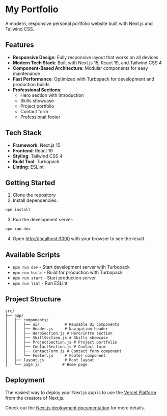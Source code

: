 # My Portfolio

A modern, responsive personal portfolio website built with Next.js and Tailwind CSS.

## Features

- **Responsive Design**: Fully responsive layout that works on all devices
- **Modern Tech Stack**: Built with Next.js 15, React 19, and Tailwind CSS 4
- **Component-Based Architecture**: Modular components for easy maintenance
- **Fast Performance**: Optimized with Turbopack for development and production builds
- **Professional Sections**:
  - Hero section with introduction
  - Skills showcase
  - Project portfolio
  - Contact form
  - Professional footer

## Tech Stack

- **Framework**: Next.js 15
- **Frontend**: React 19
- **Styling**: Tailwind CSS 4
- **Build Tool**: Turbopack
- **Linting**: ESLint

## Getting Started

1. Clone the repository
2. Install dependencies:
```bash
npm install
```

3. Run the development server:
```bash
npm run dev
```

4. Open [http://localhost:3000](http://localhost:3000) with your browser to see the result.

## Available Scripts

- `npm run dev` - Start development server with Turbopack
- `npm run build` - Build for production with Turbopack
- `npm run start` - Start production server
- `npm run lint` - Run ESLint

## Project Structure

```
src/
├── app/
│   ├── components/
│   │   ├── ui/           # Reusable UI components
│   │   ├── Header.js     # Navigation header
│   │   ├── HeroSection.js # Hero/intro section
│   │   ├── SkillSection.js # Skills showcase
│   │   ├── ProjectSection.js # Project portfolio
│   │   ├── ContactSection.js # Contact form
│   │   ├── ContactForm.js # Contact form component
│   │   └── Footer.js     # Footer component
│   ├── layout.js         # Root layout
│   └── page.js          # Home page
```

## Deployment

The easiest way to deploy your Next.js app is to use the [Vercel Platform](https://vercel.com/new?utm_medium=default-template&filter=next.js&utm_source=create-next-app&utm_campaign=create-next-app-readme) from the creators of Next.js.

Check out the [Next.js deployment documentation](https://nextjs.org/docs/app/building-your-application/deploying) for more details.

